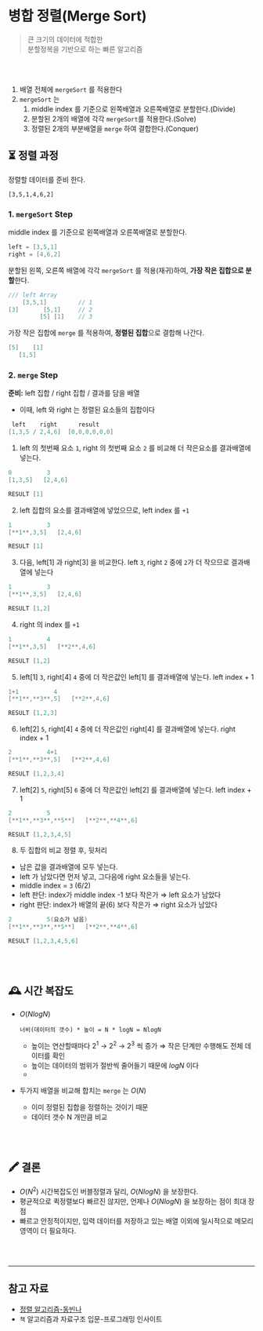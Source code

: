 # 병합 정렬(Merge Sort)

> 큰 크기의 데이터에 적합한
> <br/>
> 분할정복을 기반으로 하는 빠른 알고리즘

<br/>
<br/>

1. 배열 전체에 `mergeSort` 를 적용한다
2. `mergeSort` 는
    1. middle index 를 기준으로 왼쪽배열과 오른쪽배열로 분할한다.(Divide)
    2. 분할된 2개의 배열에 각각 `mergeSort`를 적용한다.(Solve)
    3. 정렬된 2개의 부분배열을 `merge` 하여 결합한다.(Conquer)

## ⏳ 정렬 과정

정렬할 데이터를 준비 한다.

```
[3,5,1,4,6,2]
```

### 1. `mergeSort` Step
middle index 를 기준으로 왼쪽배열과 오른쪽배열로 분할한다.

```swift
left = [3,5,1]
right = [4,6,2]
```

분할된 왼쪽, 오른쪽 배열에 각각 `mergeSort` 를 적용(재귀)하여, **가장 작은 집합으로 분할**한다.

```swift
/// left Array
    [3,5,1]         // 1
[3]       [5,1]     // 2
         [5] [1]    // 3
```

가장 작은 집합에 `merge` 를 적용하여, **정렬된 집합**으로 결합해 나간다.

```swift
[5]    [1]
   [1,5]
```

### 2. `merge` Step

**준비:** left 집합 / right 집합 / 결과를 담을 배열 

- 이때, left 와 right 는 정렬된 요소들의 집합이다

```swift
 left    right      result
[1,3,5 / 2,4,6]  [0,0,0,0,0,0]
```

1. left 의 첫번째 요소 `1`, right 의 첫번째 요소 `2` 를 비교해 더 작은요소를 결과배열에 넣는다.

```swift
0          3
[1,3,5]   [2,4,6]

RESULT [1]
```

2. left 집합의 요소를 결과배열에 넣었으므로, left index 를 `+1` 

```swift
1          3
[**1**,3,5]   [2,4,6]

RESULT [1]
```

3. 다음, left[1] 과 right[3] 을 비교한다. 
left `3`, right `2` 중에 `2`가 더 작으므로 결과배열에 넣는다

```swift
1          3
[**1**,3,5]   [2,4,6]

RESULT [1,2]
```
4. right 의 index 를 `+1` 

```swift
1          4
[**1**,3,5]   [**2**,4,6]

RESULT [1,2]
```

5. left[1] `3`, right[4] `4` 중에 더 작은값인 left[1] 를 결과배열에 넣는다. left index + 1

```swift
1+1          4
[**1**,**3**,5]   [**2**,4,6]

RESULT [1,2,3]
```

6. left[2] `5`, right[4] `4` 중에 더 작은값인 right[4] 를 결과배열에 넣는다. right index + 1

```swift
2          4+1
[**1**,**3**,5]   [**2**,4,6]

RESULT [1,2,3,4]
```

7. left[2] `5`, right[5] `6` 중에 더 작은값인 left[2] 를 결과배열에 넣는다. left index + 1

```swift
2          5
[**1**,**3**,**5**]   [**2**,**4**,6]

RESULT [1,2,3,4,5]
```

8. 두 집합의 비교 정렬 후, 뒷처리
- 남은 값을 결과배열에 모두 넣는다.
- left 가 남았다면 먼저 넣고, 그다음에 right 요소들을 넣는다.
- middle index = `3` (6/2)
- left 판단: index가 middle index -1 보다 작은가 ⇒ left 요소가 남았다
- right 판단: index가 배열의 끝(6) 보다 작은가 ⇒ right 요소가 남았다

```swift
2          5(요소가 남음)
[**1**,**3**,**5**]   [**2**,**4**,6]

RESULT [1,2,3,4,5,6]
```

<br/>
<br/>

## 🕰 시간 복잡도

- $`O(NlogN)`$
    
    ```
    너비(데이터의 갯수) * 높이 = N * logN = NlogN
    ```
    
    - 높이는 연산할때마다 $2^1$ → $2^2$ → $2^3$ 씩 증가 ⇒ 작은 단계만 수행해도 전체 데이터를 확인
    - 높이는 데이터의 범위가 절반씩 줄어들기 때문에 $logN$ 이다
    - 
- 두가지 배열을 비교해 합치는 `merge` 는 $O(N)$
    - 이미 정렬된 집합을 정렬하는 것이기 때문
    - 데이터 갯수 N 개만큼 비교

<br/>
<br/>

## 🖍 결론

- $O(N^2)$ 시간복잡도인 버블정렬과 달리, $O(NlogN)$ 을 보장한다.
- 평균적으로 퀵정렬보다 빠르진 않지만, 언제나 $O(NlogN)$ 을 보장하는 점이 최대 장점
- 빠르고 안정적이지만, 입력 데이터를 저장하고 있는 배열 이외에 일시적으로 메모리 영역이 더 필요하다.

<br/>
<br/>

---

## 참고 자료

- [정렬 알고리즘-동빈나](https://youtu.be/KGyK-pNvWos)
- `책` 알고리즘과 자료구조 입문-프로그래밍 인사이트

